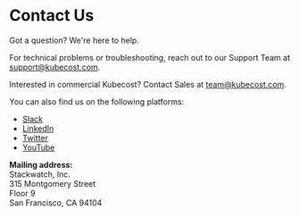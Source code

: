 # Contact Us

Got a question? We're here to help.

For technical problems or troubleshooting, reach out to our Support Team at [support@kubecost.com](mailto:support@kubecost.com).

Interested in commercial Kubecost? Contact Sales at [team@kubecost.com](mailto:team@kubecost.com).

You can also find us on the following platforms:

* [Slack](https://join.slack.com/t/kubecost/shared\_invite/zt-1dz4a0bb4-InvSsHr9SQsT\_D5PBle2rw)
* [LinkedIn](https://www.linkedin.com/company/kubecost/)
* [Twitter](https://twitter.com/kubecost)
* [YouTube](https://www.youtube.com/channel/UChIoMpeXm85T-kPCW1p9_PA/featured)

**Mailing address:**\
    Stackwatch, Inc.\
    315 Montgomery Street\
    Floor 9\
    San Francisco, CA 94104
